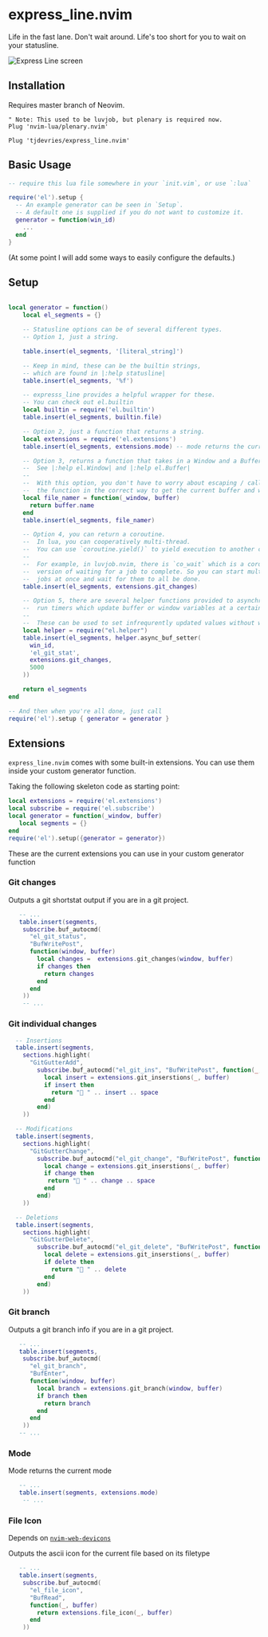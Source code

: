 # express_line.nvim


Life in the fast lane. Don't wait around. Life's too short for you to wait on your statusline.

![Express Line screen](https://raw.githubusercontent.com/tjdevries/media.repo/master/express_line.nvim/rocker_express.png)

## Installation

Requires master branch of Neovim.

```vim
" Note: This used to be luvjob, but plenary is required now.
Plug 'nvim-lua/plenary.nvim'

Plug 'tjdevries/express_line.nvim'
```

## Basic Usage

```lua
-- require this lua file somewhere in your `init.vim`, or use `:lua`

require('el').setup {
  -- An example generator can be seen in `Setup`.
  -- A default one is supplied if you do not want to customize it.
  generator = function(win_id)
    ...
  end
}
```

(At some point I will add some ways to easily configure the defaults.)

## Setup

```lua

local generator = function()
    local el_segments = {}

    -- Statusline options can be of several different types.
    -- Option 1, just a string.

    table.insert(el_segments, '[literal_string]')

    -- Keep in mind, these can be the builtin strings,
    -- which are found in |:help statusline|
    table.insert(el_segments, '%f')

    -- expresss_line provides a helpful wrapper for these.
    -- You can check out el.builtin
    local builtin = require('el.builtin')
    table.insert(el_segments, builtin.file)

    -- Option 2, just a function that returns a string.
    local extensions = require('el.extensions')
    table.insert(el_segments, extensions.mode) -- mode returns the current mode.

    -- Option 3, returns a function that takes in a Window and a Buffer.
    --  See |:help el.Window| and |:help el.Buffer|
    --
    --  With this option, you don't have to worry about escaping / calling
    --  the function in the correct way to get the current buffer and window.
    local file_namer = function(_window, buffer)
      return buffer.name
    end
    table.insert(el_segments, file_namer)

    -- Option 4, you can return a coroutine.
    --  In lua, you can cooperatively multi-thread.
    --  You can use `coroutine.yield()` to yield execution to another coroutine.
    --
    --  For example, in luvjob.nvim, there is `co_wait` which is a coroutine
    --  version of waiting for a job to complete. So you can start multiple
    --  jobs at once and wait for them to all be done.
    table.insert(el_segments, extensions.git_changes)

    -- Option 5, there are several helper functions provided to asynchronously
    --  run timers which update buffer or window variables at a certain frequency.
    --
    --  These can be used to set infrequrently updated values without waiting.
    local helper = require("el.helper")
    table.insert(el_segments, helper.async_buf_setter(
      win_id,
      'el_git_stat',
      extensions.git_changes,
      5000
    ))

    return el_segments
end

-- And then when you're all done, just call
require('el').setup { generator = generator }
```

## Extensions

`express_line.nvim` comes with some built-in extensions. You can use them inside your custom generator function.

Taking the following skeleton code as starting point:

```lua
local extensions = require('el.extensions')
local subscribe = require('el.subscribe')
local generator = function(_window, buffer)
   local segments = {}
end
require('el').setup({generator = generator})
```
These are the current extensions you can use in your custom generator function

### Git changes

Outputs a git shortstat output if you are in a git project.

```lua
   -- ...
   table.insert(segments,
    subscribe.buf_autocmd(
      "el_git_status",
      "BufWritePost",
      function(window, buffer)
        local changes =  extensions.git_changes(window, buffer)
        if changes then
          return changes
        end
      end
    ))
    -- ...
```
### Git individual changes
```lua
  -- Insertions
  table.insert(segments,
    sections.highlight(
      "GitGutterAdd",
        subscribe.buf_autocmd("el_git_ins", "BufWritePost", function(_, buffer)
          local insert = extensions.git_inserstions(_, buffer)
          if insert then
            return " " .. insert .. space
          end
        end)
    ))

  -- Modifications
  table.insert(segments,
    sections.highlight(
      "GitGutterChange",
        subscribe.buf_autocmd("el_git_change", "BufWritePost", function(_, buffer)
          local change = extensions.git_inserstions(_, buffer)
          if change then
           return " " .. change .. space 
          end
        end)
    ))

  -- Deletions
  table.insert(segments,
    sections.highlight(
      "GitGutterDelete",
        subscribe.buf_autocmd("el_git_delete", "BufWritePost", function(_, buffer)
          local delete = extensions.git_inserstions(_, buffer)
          if delete then
            return " " .. delete 
          end
        end)
    ))
```
### Git branch

Outputs a git branch info if you are in a git project.

```lua
   -- ...
   table.insert(segments,
    subscribe.buf_autocmd(
      "el_git_branch",
      "BufEnter",
      function(window, buffer)
        local branch = extensions.git_branch(window, buffer)
        if branch then
          return branch
        end
      end
    ))
   -- ...
```
### Mode

Mode returns the current mode

```lua
   -- ...
   table.insert(segments, extensions.mode)
    -- ...
```

### File Icon

Depends on [`nvim-web-devicons`](https://github.com/kyazdani42/nvim-web-devicons)

Outputs the ascii icon for the current file based on its filetype

```lua
   -- ...
   table.insert(segments,
    subscribe.buf_autocmd(
      "el_file_icon",
      "BufRead",
      function(_, buffer)
        return extensions.file_icon(_, buffer)
      end
    ))
```
